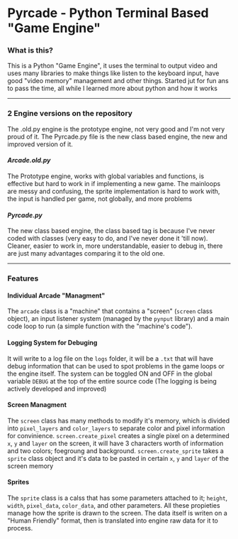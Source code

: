 # Pyrcade - Python Terminal Based "Game Engine"
### What is this?
This is a Python "Game Engine", it uses the terminal to output video and uses many libraries to make things like listen to the keyboard input, have good "video memory" management and other things. Started jut for fun ans to pass the time, all while I learned more about python and how it works
___
### 2 Engine versions on the repository
The .old.py engine is the prototype engine, not very good and I'm not very proud of it. The Pyrcade.py file is the new class based engine, the new and improved version of it.

#### *Arcade.old.py*
The Prototype engine, works with global variables and functions, is effective but hard to work in if implementing a new game. The mainloops are messy and confusing, the sprite implementation is hard to work with, the input is handled per game, not globally, and more problems

#### *Pyrcade.py*
The new class based engine, the class based tag is because I've never coded with classes (very easy to do, and I've never done it 'till now). Cleaner, easier to work in, more understandable, easier to debug in, there are just many advantages comparing it to the old one. 
___
### Features
#### Individual Arcade "Managment"
The `arcade` class is a "machine" that contains a "screen" (`screen` class object), an input listener system (managed by the `pynput` library) and a main code loop to run (a simple function with the "machine's code").

#### Logging System for Debuging
It will write to a log file on the `logs` folder, it will be a `.txt` that will have debug information that can be used to spot problems in the game loops or the engine itself. The system can be toggled ON and OFF in the global variable `DEBUG` at the top of the entire source code (The logging is being actively developed and improved)

#### Screen Managment
The `screen` class has many methods to modify it's memory, which is divided into `pixel_layers` and `color_layers` to separate color and pixel information for convinience. `screen.create_pixel` creates a single pixel on a determined `x`, `y` and `layer` on the screen, it will have 3 characters worth of information and two colors; foegroung and background. `screen.create_sprite` takes a `sprite` class object and it's data to be pasted in certain `x`, `y` and `layer` of the screen memory

#### Sprites
The `sprite` class is a calss that has some parameters attached to it; `height`, `width`, `pixel_data`, `color_data`, and other parameters. All these propieties manage how the sprite is drawn to the screen. The data itself is writen on a "Human Friendly" format, then is translated into engine raw data for it to process.
